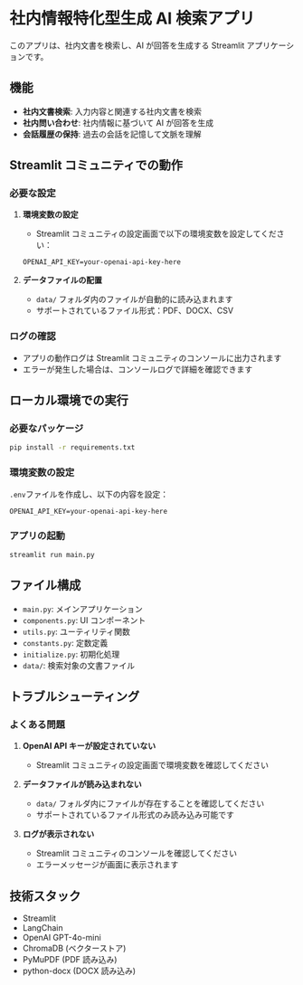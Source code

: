 # 社内情報特化型生成 AI 検索アプリ

このアプリは、社内文書を検索し、AI が回答を生成する Streamlit アプリケーションです。

## 機能

- **社内文書検索**: 入力内容と関連する社内文書を検索
- **社内問い合わせ**: 社内情報に基づいて AI が回答を生成
- **会話履歴の保持**: 過去の会話を記憶して文脈を理解

## Streamlit コミュニティでの動作

### 必要な設定

1. **環境変数の設定**

   - Streamlit コミュニティの設定画面で以下の環境変数を設定してください：

   ```
   OPENAI_API_KEY=your-openai-api-key-here
   ```

2. **データファイルの配置**
   - `data/` フォルダ内のファイルが自動的に読み込まれます
   - サポートされているファイル形式：PDF、DOCX、CSV

### ログの確認

- アプリの動作ログは Streamlit コミュニティのコンソールに出力されます
- エラーが発生した場合は、コンソールログで詳細を確認できます

## ローカル環境での実行

### 必要なパッケージ

```bash
pip install -r requirements.txt
```

### 環境変数の設定

`.env`ファイルを作成し、以下の内容を設定：

```
OPENAI_API_KEY=your-openai-api-key-here
```

### アプリの起動

```bash
streamlit run main.py
```

## ファイル構成

- `main.py`: メインアプリケーション
- `components.py`: UI コンポーネント
- `utils.py`: ユーティリティ関数
- `constants.py`: 定数定義
- `initialize.py`: 初期化処理
- `data/`: 検索対象の文書ファイル

## トラブルシューティング

### よくある問題

1. **OpenAI API キーが設定されていない**

   - Streamlit コミュニティの設定画面で環境変数を確認してください

2. **データファイルが読み込まれない**

   - `data/` フォルダ内にファイルが存在することを確認してください
   - サポートされているファイル形式のみ読み込み可能です

3. **ログが表示されない**
   - Streamlit コミュニティのコンソールを確認してください
   - エラーメッセージが画面に表示されます

## 技術スタック

- Streamlit
- LangChain
- OpenAI GPT-4o-mini
- ChromaDB (ベクターストア)
- PyMuPDF (PDF 読み込み)
- python-docx (DOCX 読み込み)
